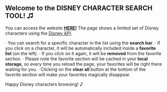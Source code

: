 ## Welcome to the DISNEY CHARACTER SEARCH TOOL! ♫
You can access the website **[HERE!](http://beta.adalab.es/modulo-2-evaluacion-final-raquelgarciat/)**
The page shows a limited set of Disney characters using the [Disney API](https://disneyapi.dev/).

· You can search for a specific character in the list using the **search bar**.
· If you click on a character, it will be automatically included inside a **favorite list** (on the left).
· If you click on it again, it will be **removed** from the favorite section.
· Please note the favorite section will be cached in your **local storage**, so every time you reload the page, your favorites will be right there waiting for you.
· Clicking on the **clear all** button at the bottom of the favorite section will make your favorites magically disappear.

Happy Disney characters browsing! ♪
